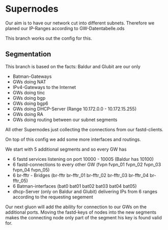 # Supernodes

Our aim is to have our network cut into different subnets. Therefore we planed our IP-Ranges according to GW-Datentabelle.ods  

This branch works out the config for this.


## Segmentation
This branch is based on the facts: 
Baldur and Glubit are our only 
- Batman-Gateways 
- GWs doing NAT
- IPv4-Gateways to the Internet 
- GWs doing tinc 
- GWs doing bgp 
- GWs doing bgp6 
- GWs doing DHCP-Server (Range 10.172.0.0 - 10.172.15.255)
- GWs doing RA
- GWs doing routing between our subnet segments

All other Supernodes just collecting the connections from our fastd-clients.  

On top of this config we add some more interfaces and routings. 

We start with 5 additional segments and so every GW has 
- 6 fastd services listening on port 10000 - 10005 (Baldur has 10100) 
- 6 fastd-connections to every other GW (fvpn fvpn_01 fvpn_02 fvpn_03 fvpn_04 fvpn_05)
- 6 br-fftr - Bridges (br-fftr br-fftr_01 br-fftr_02 br-fftr_03 br-fftr_04 br-fftr_05)
- 6 Batman-interfaces (bat0 bat01 bat02 bat03 bat04 bat05)
- dhcp-Server (only on Baldur and Glubit) delivering IPs  from 6 ranges according to the requesting segement

Our next gluon will add the ability for connection to our GWs on the additional ports. Moving the fastd-keys of nodes into the new segments makes the connecting node only part of the segment his key is found valid for.







